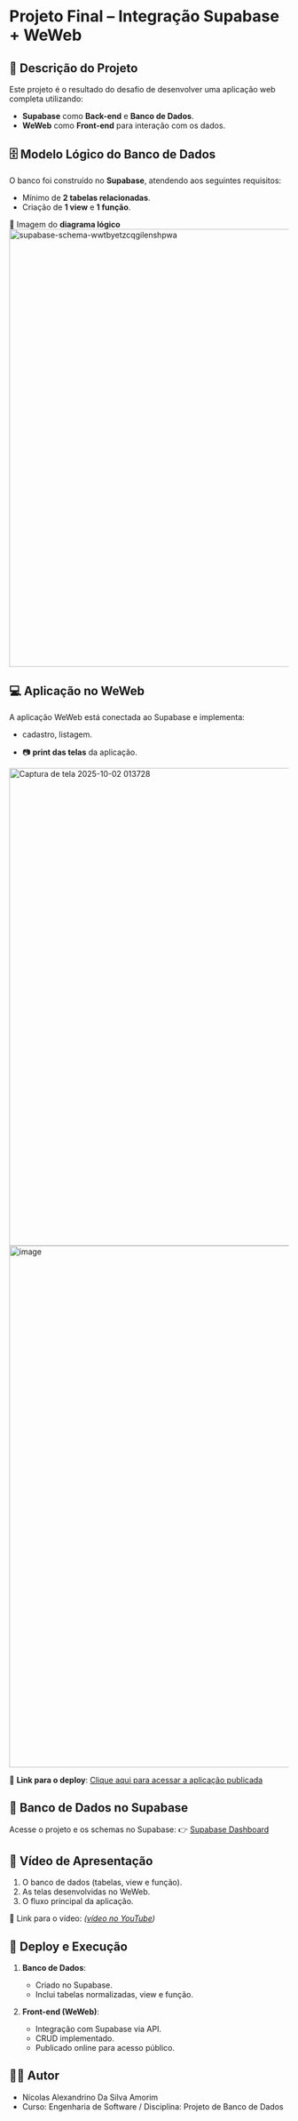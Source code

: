 # Projeto Final – Integração Supabase + WeWeb

## 📌 Descrição do Projeto

Este projeto é o resultado do desafio de desenvolver uma aplicação web completa utilizando:

* **Supabase** como **Back-end** e **Banco de Dados**.
* **WeWeb** como **Front-end** para interação com os dados.
  
## 🗄️ Modelo Lógico do Banco de Dados

O banco foi construído no **Supabase**, atendendo aos seguintes requisitos:

* Mínimo de **2 tabelas relacionadas**.
* Criação de **1 view** e **1 função**.

📎 Imagem do **diagrama lógico**
<img width="1528" height="788" alt="supabase-schema-wwtbyetzcqgilenshpwa" src="https://github.com/user-attachments/assets/78c3599f-1851-4cdc-bcce-4ba9779ee621" />

## 💻 Aplicação no WeWeb

A aplicação WeWeb está conectada ao Supabase e implementa:

* cadastro, listagem.

* 📷  **print das telas** da aplicação.
<img width="1617" height="860" alt="Captura de tela 2025-10-02 013728" src="https://github.com/user-attachments/assets/697a7dba-dbd9-4325-8544-90d198f339cc" />
<img width="1891" height="939" alt="image" src="https://github.com/user-attachments/assets/1232ac9e-6879-457a-9c64-b7868d903c51" />

🔗 **Link para o deploy**: [Clique aqui para acessar a aplicação publicada](https://editor.weweb.io/ac935459-29d7-4396-8af8-d52515df63ec)


## 🔗 Banco de Dados no Supabase

Acesse o projeto e os schemas no Supabase:
👉 [Supabase Dashboard]([https://supabase.com/dashboard/project/wwtbyetzcqgilenshpwa/database/schemas](https://supabase.com/dashboard/project/wwtbyetzcqgilenshpwa/editor/18477?loadFromCache=true))


## 🎥 Vídeo de Apresentação

1. O banco de dados (tabelas, view e função).
2. As telas desenvolvidas no WeWeb.
3. O fluxo principal da aplicação.

📎 Link para o vídeo: *([vídeo no YouTube](https://youtu.be/-o8vLjKaK7c))*

## 🚀 Deploy e Execução

1. **Banco de Dados**:

   * Criado no Supabase.
   * Inclui tabelas normalizadas, view e função.

2. **Front-end (WeWeb)**:

   * Integração com Supabase via API.
   * CRUD implementado.
   * Publicado online para acesso público.

## 👨‍💻 Autor

* Nícolas Alexandrino Da Silva Amorim
* Curso: Engenharia de Software / Disciplina: Projeto de Banco de Dados
